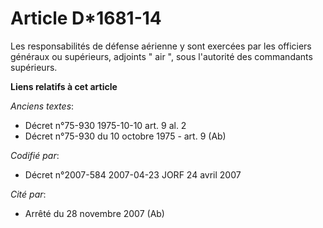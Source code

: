 # Article D*1681-14

Les responsabilités de défense aérienne y sont exercées par les officiers généraux ou supérieurs, adjoints " air ", sous
l'autorité des commandants supérieurs.

**Liens relatifs à cet article**

_Anciens textes_:

  - Décret n°75-930 1975-10-10 art. 9 al. 2
  - Décret n°75-930 du 10 octobre 1975 - art. 9 (Ab)

_Codifié par_:

  - Décret n°2007-584 2007-04-23 JORF 24 avril 2007

_Cité par_:

  - Arrêté du 28 novembre 2007 (Ab)
